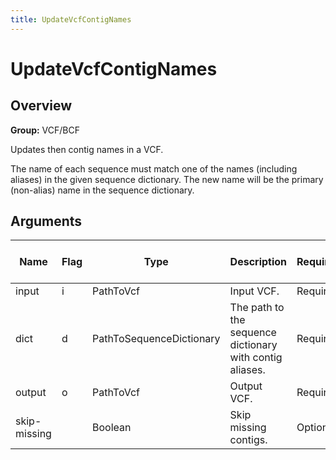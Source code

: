 ```yaml
---
title: UpdateVcfContigNames
---
```


# UpdateVcfContigNames

## Overview
**Group:** VCF/BCF

Updates then contig names in a VCF.

The name of each sequence must match one of the names (including aliases) in the given sequence dictionary.  The
new name will be the primary (non-alias) name in the sequence dictionary.

## Arguments

|Name|Flag|Type|Description|Required?|Max # of Values|Default Value(s)|
|----|----|----|-----------|---------|---------------|----------------|
|input|i|PathToVcf|Input VCF.|Required|1||
|dict|d|PathToSequenceDictionary|The path to the sequence dictionary with contig aliases.|Required|1||
|output|o|PathToVcf|Output VCF.|Required|1||
|skip-missing||Boolean|Skip missing contigs.|Optional|1|false|

